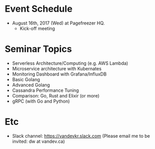 # Event Schedule

* August 16th, 2017 (Wed) at Pagefreezer HQ.
  * Kick-off meeting

# Seminar Topics

- Serverless Architecture/Computing (e.g. AWS Lambda)
- Microservice architecture with Kubernates
- Monitoring Dashboard with Grafana/InfluxDB
- Basic Golang
- Advanced Golang
- Cassandra Performance Tuning
- Comparison: Go, Rust and Elixir (or more)
- gRPC (with Go and Python)

# Etc

- Slack channel: https://vandevkr.slack.com (Please email me to be invited: dw at vandev.ca)
